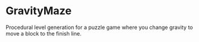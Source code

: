 # GravityMaze
Procedural level generation for a puzzle game where you change gravity to move a block to the finish line.
